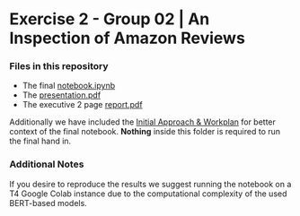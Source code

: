 # Exercise 2 - Group 02 | An Inspection of Amazon Reviews

### Files in this repository

- The final [notebook.ipynb](./notebook.ipynb)
- The [presentation.pdf](./presentation.pdf)
- The executive 2 page [report.pdf](./report.pdf)

Additionally we have included the [Initial Approach & Workplan](./Initial%20Approach%20&%20Workplan/) for better context of the final notebook. **Nothing** inside this folder is required to run the final hand in.

### Additional Notes

If you desire to reproduce the results we suggest running the notebook on a T4 Google Colab instance due to the computational complexity of the used BERT-based models.
